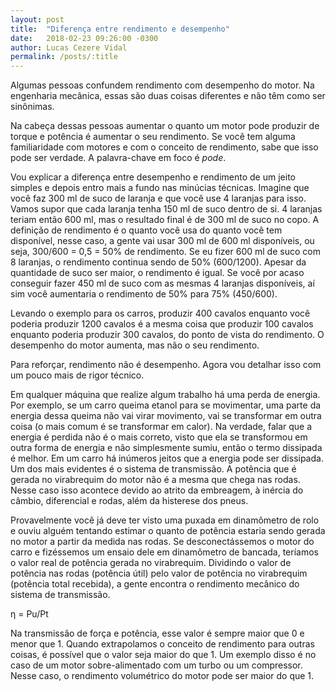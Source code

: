 ```yaml
---
layout: post
title:  "Diferença entre rendimento e desempenho"
date:   2018-02-23 09:26:00 -0300
author: Lucas Cezere Vidal
permalink: /posts/:title
---
```

Algumas pessoas confundem rendimento com desempenho do motor. Na engenharia mecânica, essas são duas coisas diferentes e não têm como ser sinônimas.

Na cabeça dessas pessoas aumentar o quanto um motor pode produzir de torque e potência é aumentar o seu rendimento. Se você tem alguma familiaridade com motores e com o conceito de rendimento, sabe que isso pode ser verdade. A palavra-chave em foco é _pode_.

Vou explicar a diferença entre desempenho e rendimento de um jeito simples e depois entro mais a fundo nas minúcias técnicas. Imagine que você faz 300 ml de suco de laranja e que você use 4 laranjas para isso. Vamos supor que cada laranja tenha 150 ml de suco dentro de si. 4 laranjas teriam então 600 ml, mas o resultado final é de 300 ml de suco no copo. A definição de rendimento é o quanto você usa do quanto você tem disponível, nesse caso, a gente vai usar 300 ml de 600 ml disponíveis, ou seja, 300/600 = 0,5 = 50% de rendimento. Se eu fizer 600 ml de suco com 8 laranjas, o rendimento continua sendo de 50% (600/1200). Apesar da quantidade de suco ser maior, o rendimento é igual. Se você por acaso conseguir fazer 450 ml de suco com as mesmas 4 laranjas disponíveis, aí sim você aumentaria o rendimento de 50% para 75% (450/600).

Levando o exemplo para os carros, produzir 400 cavalos enquanto você poderia produzir 1200 cavalos é a mesma coisa que produzir 100 cavalos enquanto poderia produzir 300 cavalos, do ponto de vista do rendimento. O desempenho do motor aumenta, mas não o seu rendimento.

Para reforçar, rendimento não é desempenho. Agora vou detalhar isso com um pouco mais de rigor técnico.

Em qualquer máquina que realize algum trabalho há uma perda de energia. Por exemplo, se um carro queima etanol para se movimentar, uma parte da energia dessa queima não vai virar movimento, vai se transformar em outra coisa (o mais comum é se transformar em calor). Na verdade, falar que a energia é perdida não é o mais correto, visto que ela se transformou em outra forma de energia e não simplesmente sumiu, então o termo dissipada é melhor. Em um carro há inúmeros jeitos que a energia pode ser dissipada. Um dos mais evidentes é o sistema de transmissão. A potência que é gerada no virabrequim do motor não é a mesma que chega nas rodas. Nesse caso isso acontece devido ao atrito da embreagem, à inércia do câmbio, diferencial e rodas, além da histerese dos pneus.

Provavelmente você já deve ter visto uma puxada em dinamômetro de rolo e ouviu alguém tentando estimar o quanto de potência estaria sendo gerada no motor a partir da medida nas rodas. Se desconectássemos o motor do carro e fizéssemos um ensaio dele em dinamômetro de bancada, teríamos o valor real de potência gerada no virabrequim. Dividindo o valor de potência nas rodas (potência útil) pelo valor de potência no virabrequim (potência total recebida), a gente encontra o rendimento mecânico do sistema de transmissão.

η = Pu/Pt

Na transmissão de força e potência, esse valor é sempre maior que 0 e menor que 1. Quando extrapolamos o conceito de rendimento para outras coisas, é possível que o valor seja maior do que 1. Um exemplo disso é no caso de um motor sobre-alimentado com um turbo ou um compressor. Nesse caso, o rendimento volumétrico do motor pode ser maior do que 1.
